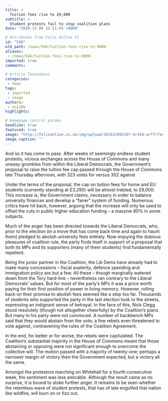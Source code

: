 ```yaml
---
title: >
  Tuition fees rise to £9,000
subtitle: >
  Student protests fail to stop coalition plans
date: "2010-12-09 22:11:43 +0000"

# Attributes from Felix Online V1
id: "546"
old_path: /news/546/tuition-fees-rise-to-9000-
aliases:
 - /news/546/tuition-fees-rise-to-9000-
imported: true
comments:

# Article Taxonomies
categories:
 - news
tags:
 - imported
 - image
authors:
 - nn1209
highlights:

# Homepage control params
headline: true
featured: true
image: "http://felixonline.co.uk/img/upload/201012092207-dr910-wrffrfaq.jpg"
image_caption: ""
---
```


And so it has come to pass. After weeks of seemingly endless student protests, vicious exchanges across the House of Commons and many uneasy grumbles from within the Liberal Democrats, the Government’s proposal to raise the tuition fee cap passed through the House of Commons late Thursday afternoon, with 323 votes for versus 302 against

Under the terms of the proposal, the cap on tuition fees for home and EU students (currently standing at £3,290) will be almost trebled, to £9,000. This increase is, the Government claims, necessary in order to balance university finances and develop a “fairer” system of funding. Numerous critics have hit back, however, arguing that the increase will only be used to offset the cuts in public higher education funding – a massive 80% in some subjects.

Much of the anger has been directed towards the Liberal Democrats, who, prior to the election (in a move that has come back time and again to haunt them) pledged to abolish university fees entirely. Now enjoying the dubious pleasures of coalition rule, the party finds itself in support of a proposal that both its MPs and its supporters (many of them students) find fundamentally repellent.

Being the junior partner in the Coalition, the Lib Dems have already had to make many concessions – fiscal austerity, defence spending and immigration policy are but a few. All these – though marginally watered down from the Tory hard-line – nevertheless ran contrary to the Liberal Democrats’ values. But for most of the party’s MPs it was a price worth paying for their first position of power in living memory. However, rolling back on their promise to abolish fees seemed like a step too far. Thousands of students who supported the party in the last election took to the streets, expressing an indignant sense of betrayal. In the face of this, Nick Clegg stood resolutely (though not altogether cheerfully) by the Coalition’s plans. But many in his party were not convinced. A number of backbench MPs said that they would abstain from the vote; a few rebels even threatened to vote against, contravening the rules of the Coalition Agreement.

In the end, for better or for worse, the rebels were capitulated. The Coalition’s substantial majority in the House of Commons meant that those abstaining or opposing were not significant enough to overcome the collective will. The motion passed with a majority of twenty-one; perhaps a narrower margin of victory then the Government expected, but a victory all the same.

Amongst the protestors marching on Whitehall for a fourth consecutive week, the sentiment was less amicable. Although the result came as no surprise, it is bound to stoke further anger. It remains to be seen whether the relentless wave of student protests, that has of late engulfed that nation like wildfire, will burn on or fizz out.
